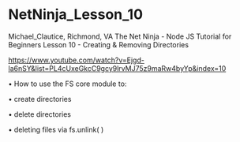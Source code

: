 # NetNinja_Lesson_10
Michael_Clautice, Richmond, VA
The Net Ninja - Node JS Tutorial for Beginners 
Lesson 10 - Creating & Removing Directories

https://www.youtube.com/watch?v=Ejgd-la6nSY&list=PL4cUxeGkcC9gcy9lrvMJ75z9maRw4byYp&index=10
 
• How to use the FS core module to:

• create directories

• delete directories

• deleting files via fs.unlink( )
